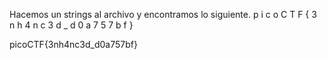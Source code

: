 Hacemos un strings al archivo y encontramos lo siguiente.
p
i
c
o
C
T
F { 3 n h 4 n 
c 3 d _ d 0 a 7 5 7 b f }

picoCTF{3nh4nc3d_d0a757bf}